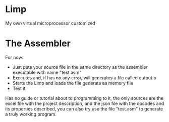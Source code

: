 # Limp
My own virtual microprocessor customized

# The Assembler
For now:
* Just puts your source file in the same directory as the assembler executable with name "test.asm"
* Executes and, if has no any error, will generates a file called output.o
* Starts the Limp and loads the file generate as memory file
* Test it

Has no guide or tutorial about to programming to it, the only sources are the excel file with the project description, and the json file with the opcodes and its properties described, you can also try use the file "test.asm" to generate a truly working program.

